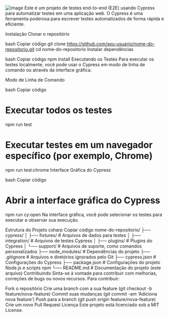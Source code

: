 ![image](https://github.com/JCarvalhoQA/ArcelorMittal-Cypress-e2e/assets/173073444/0cfee77d-cc6b-40e5-bd9d-faeeaca70e07)
Este é um projeto de testes end-to-end (E2E) usando Cypress para automatizar testes em uma aplicação web. O Cypress é uma ferramenta poderosa para escrever testes automatizados de forma rápida e eficiente.

Instalação
Clonar o repositório

bash
Copiar código
git clone https://github.com/seu-usuario/nome-do-repositorio.git
cd nome-do-repositorio
Instalar dependências

bash
Copiar código
npm install
Executando os Testes
Para executar os testes localmente, você pode usar o Cypress em modo de linha de comando ou através da interface gráfica.

Modo de Linha de Comando

bash
Copiar código
# Executar todos os testes
npm run test

# Executar testes em um navegador específico (por exemplo, Chrome)
npm run test:chrome
Interface Gráfica do Cypress

bash
Copiar código
# Abrir a interface gráfica do Cypress
npm run cy:open
Na interface gráfica, você pode selecionar os testes para executar e observar sua execução.

Estrutura do Projeto
csharp
Copiar código
nome-do-repositorio/
├── cypress/
│   ├── fixtures/            # Arquivos de dados para testes
│   ├── integration/         # Arquivos de testes Cypress
│   ├── plugins/             # Plugins do Cypress
│   └── support/             # Arquivos de suporte, como comandos personalizados
├── node_modules/            # Dependências do projeto
├── .gitignore               # Arquivos e diretórios ignorados pelo Git
├── cypress.json             # Configurações do Cypress
├── package.json             # Configurações do projeto Node.js e scripts npm
└── README.md                # Documentação do projeto (este arquivo)
Contribuindo
Sinta-se à vontade para contribuir com melhorias, correções de bugs ou novos recursos. Para contribuir:

Fork o repositório
Crie uma branch com a sua feature (git checkout -b feature/nova-feature)
Commit suas mudanças (git commit -am 'Adiciona nova feature')
Push para a branch (git push origin feature/nova-feature)
Crie um novo Pull Request
Licença
Este projeto está licenciado sob a MIT License.
